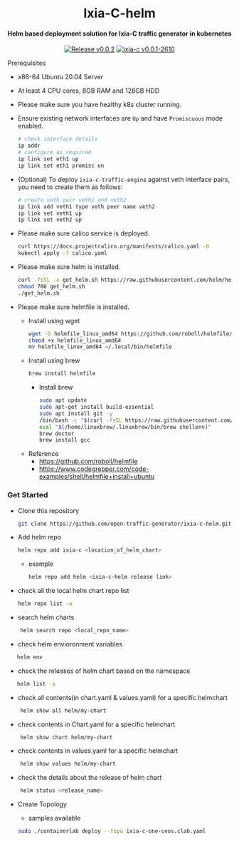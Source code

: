 <h1 align="center">
  <br>
  Ixia-C-helm
  <br>
</h1>

<h4 align="center">
  Helm based deployment solution for Ixia-C traffic generator in kubernetes
</h4>

<p align="center">
  <a href="https://github.com/open-traffic-generator/ixia-c-helm/releases/tag/v0.0.2"><img alt="Release v0.0.2" src="https://img.shields.io/badge/release-v0.0.2-brightgreen"></a>
  <a href="https://github.com/open-traffic-generator/ixia-c/releases/tag/v0.0.1-2610"><img alt="ixia-c v0.0.1-2610" src="https://img.shields.io/badge/ixia--c-0.0.1--2610-brightgreen"></a>
</p


### Prerequisites

- x86-64 Ubuntu 20.04 Server
- At least 4 CPU cores, 8GB RAM and 128GB HDD
- Please make sure you have healthy k8s cluster running.
- Ensure existing network interfaces are `Up` and have `Promiscuous` mode enabled.

   ```sh
   # check interface details
   ip addr
   # configure as required
   ip link set eth1 up
   ip link set eth1 promisc on
   ```
- (Optional) To deploy `ixia-c-traffic-engine` against veth interface pairs, you need to create them as follows:

   ```sh
   # create veth pair veth1 and veth2
   ip link add veth1 type veth peer name veth2
   ip link set veth1 up
   ip link set veth2 up
- Please make sure calico service is deployed.
    ```sh
    curl https://docs.projectcalico.org/manifests/calico.yaml -O
    kubectl apply -f calico.yaml
    ```
- Please make sure helm is installed.
    ```sh
    curl -fsSL -o get_helm.sh https://raw.githubusercontent.com/helm/helm/main/scripts/get-helm-3
    chmod 700 get_helm.sh
    ./get_helm.sh
    ```
- Please make sure helmfile is installed.
    - Install using wget 
        ```sh
        wget -O helmfile_linux_amd64 https://github.com/roboll/helmfile/releases/download/v0.135.0/helmfile_linux_amd64
        chmod +x helmfile_linux_amd64
        mv helmfile_linux_amd64 ~/.local/bin/helmfile
        ```
    - Install using brew
        ```sh
        brew install helmfile
        ```
        - Install brew
            ```sh
            sudo apt update
            sudo apt-get install build-essential
            sudo apt install git -y
            /bin/bash -c "$(curl -fsSL https://raw.githubusercontent.com/Homebrew/install/HEAD/install.sh)"
            eval "$(/home/linuxbrew/.linuxbrew/bin/brew shellenv)"
            brew doctor
            brew install gcc
            ```
    - Reference
        - https://github.com/roboll/helmfile
        - https://www.codegrepper.com/code-examples/shell/helmfile+install+ubuntu


### Get Started

- Clone this repository
  ```sh
  git clone https://github.com/open-traffic-generator/ixia-c-helm.git && cd ixia-c-helm
  ```
- Add helm repo
  ```sh
  helm repo add ixia-c <location_of_helm_chart>
  ```
  - example

    ```sh
    helm repo add helm <ixia-c-helm release link>
    ```
- check all the local helm chart repo list 

  ```sh
  helm repo list -a
  ```
- search helm charts 

```sh 
    helm search repo <local_repo_name>
```
- check helm envioronment variables

```sh 
   helm env 
```
- check the releases of helm chart based on the namespace 

```sh 
   helm list -a 
```
- check all contents(in chart.yaml & values.yaml) for a specific helmchart

```sh 
    helm show all helm/my-chart
```
- check contents in Chart.yaml for a specific helmchart

```sh 
    helm show chart helm/my-chart
```
- check contents in values.yaml for a specific helmchart

```sh 
    helm show values helm/my-chart
```
- check the details about the release of helm chart 

```sh 
    helm status <release_name>
```

- Create Topology
   - samples available 

    ```sh
    sudo ./containerlab deploy --topo ixia-c-one-ceos.clab.yaml
    ```

        